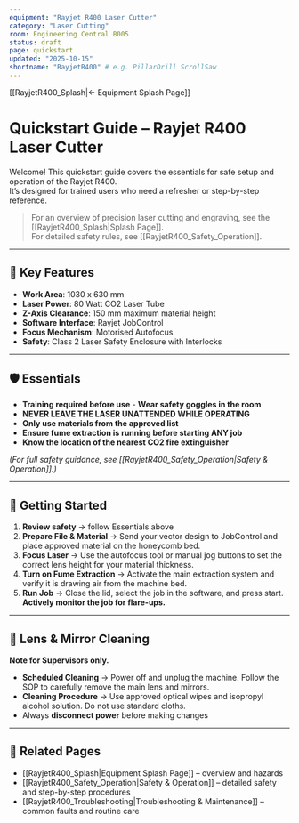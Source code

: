 ```yaml
---
equipment: "Rayjet R400 Laser Cutter"
category: "Laser Cutting"
room: Engineering Central B005
status: draft
page: quickstart
updated: "2025-10-15"
shortname: "RayjetR400" # e.g. PillarDrill ScrollSaw
---
```

[[RayjetR400_Splash|← Equipment Splash Page]]

# Quickstart Guide – Rayjet R400 Laser Cutter

Welcome! This quickstart guide covers the essentials for safe setup and operation of the Rayjet R400.  
It’s designed for trained users who need a refresher or step-by-step reference.

> For an overview of precision laser cutting and engraving, see the [[RayjetR400_Splash|Splash Page]].  
> For detailed safety rules, see [[RayjetR400_Safety_Operation]].  

---

## 📐 Key Features
- **Work Area**: 1030 x 630 mm
- **Laser Power**: 80 Watt CO2 Laser Tube
- **Z-Axis Clearance**: 150 mm maximum material height
- **Software Interface**: Rayjet JobControl
- **Focus Mechanism**: Motorised Autofocus
- **Safety**: Class 2 Laser Safety Enclosure with Interlocks

---

## 🛡️ Essentials
- **Training required before use** - **Wear safety goggles in the room**
- **NEVER LEAVE THE LASER UNATTENDED WHILE OPERATING**
- **Only use materials from the approved list**
- **Ensure fume extraction is running before starting ANY job**
- **Know the location of the nearest CO2 fire extinguisher**

*(For full safety guidance, see [[RayjetR400_Safety_Operation|Safety & Operation]].)*

---

## 🚀 Getting Started
1. **Review safety** → follow Essentials above  
2. **Prepare File & Material** → Send your vector design to JobControl and place approved material on the honeycomb bed.
3. **Focus Laser** → Use the autofocus tool or manual jog buttons to set the correct lens height for your material thickness.
4. **Turn on Fume Extraction** → Activate the main extraction system and verify it is drawing air from the machine bed.
5. **Run Job** → Close the lid, select the job in the software, and press start. **Actively monitor the job for flare-ups.**

---

## 🔄 Lens & Mirror Cleaning
**Note for <span class="red-apron">Supervisors</span> only.**

- **Scheduled Cleaning** → Power off and unplug the machine. Follow the SOP to carefully remove the main lens and mirrors.
- **Cleaning Procedure** → Use approved optical wipes and isopropyl alcohol solution. Do not use standard cloths.
- Always **disconnect power** before making changes  

---

## 🔗 Related Pages
- [[RayjetR400_Splash|Equipment Splash Page]] – overview and hazards  
- [[RayjetR400_Safety_Operation|Safety & Operation]] – detailed safety and step-by-step procedures  
- [[RayjetR400_Troubleshooting|Troubleshooting & Maintenance]] – common faults and routine care